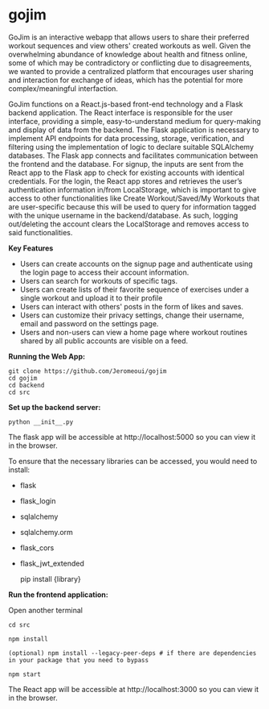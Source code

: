 # gojim
GoJim is an interactive webapp that allows users to share their preferred workout sequences and view others' created workouts as well. Given the overwhelming abundance of knowledge about health and fitness online, some of which may be contradictory or conflicting due to disagreements, we wanted to provide a centralized platform that encourages user sharing and interaction for exchange of ideas, which has the potential for more complex/meaningful interfaction. 

GoJim functions on a React.js-based front-end technology and a Flask backend application. The React interface is responsible for the user interface, providing a simple, easy-to-understand medium for query-making and display of data from the backend. The Flask application is necessary to implement API endpoints for data processing, storage, verification, and filtering using the implementation of logic to declare suitable SQLAlchemy databases. The Flask app connects and facilitates communication between the frontend and the database. For signup, the inputs are sent from the React app to the Flask app to check for existing accounts with identical credentials. For the login, the React app stores and retrieves the user’s authentication information in/from LocalStorage, which is important to give access to other functionalities like Create Workout/Saved/My Workouts that are user-specific because this will be used to query for information tagged with the unique username in the backend/database. As such, logging out/deleting the account clears the LocalStorage and removes access to said functionalities. 

**Key Features**
- Users can create accounts on the signup page and authenticate using the login page to access their account information.
- Users can search for workouts of specific tags.
- Users can create lists of their favorite sequence of exercises under a single workout and upload it to their profile
- Users can interact with others' posts in the form of likes and saves.
- Users can customize their privacy settings, change their username, email and password on the settings page.
- Users and non-users can view a home page where workout routines shared by all public accounts are visible on a feed.

**Running the Web App:**

    git clone https://github.com/Jeromeoui/gojim
    cd gojim
    cd backend
    cd src

**Set up the backend server:**

    python __init__.py
  
The flask app will be accessible at http://localhost:5000 so you can view it in the browser.

To ensure that the necessary libraries can be accessed, you would need to install:
- flask
- flask_login
- sqlalchemy
- sqlalchemy.orm
- flask_cors
- flask_jwt_extended

  pip install {library}

**Run the frontend application:**

Open another terminal
  
    cd src
  
    npm install
    
    (optional) npm install --legacy-peer-deps # if there are dependencies in your package that you need to bypass
  
    npm start
 

The React app will be accessible at http://localhost:3000 so you can view it in the browser.
